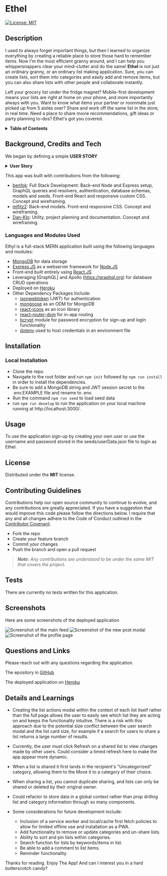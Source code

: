 # Ethel
[![License: MIT](https://img.shields.io/badge/License-MIT-yellow.svg)](https://opensource.org/licenses/MIT)

## Description
I used to always forget important things, but then I learned to organize everything by creating a reliable place to store those hard to remember items. Now I'm the most efficient granny around, and I can help you whippersnappers clear your mind-clutter and do the same! **Ethel** is not just an ordinary granny, or an ordinary list making application. Sure, you can create lists, sort them into categories and easily add and remove items, but you can also share lists with other people and collaborate instantly. 

Left your grocery list under the fridge magnet? Mobile-first development means your lists are right at home on your phone, and more importantly always with you. Want to know what items your partner or roommate just picked up from 5 aisles over? Share and work off the same list in the store, in real time. Need a place to share movie recommendations, gift ideas or party planning to-dos? Ethel's got you covered.

<details>
<summary><strong>Table of Contents</strong></summary>

- [Background, Credits and Tech](#background-credits-and-tech)
- [Installation](#installation)
- [Usage](#usage)
- [License](#license)
- [Contributing Guidelines](#contributing-guidelines)
- [Tests](#tests)
- [Screenshots](#screenshots)
- [Questions and Links](#questions-and-links)
- [Details and Learnings](#details-and-learnings)
</details>

## Background, Credits and Tech

We began by defining a simple **USER STORY**

<details>
<summary><strong>User Story</strong></summary>
<code>AS A busy person with lots to remember
I WANT an easy way to keep track of my life and share information with others

I WANT to create lists and categorize them however I want
SO THAT I can refer back to them when I need them

I WANT to be able to easily add and check off items
SO THAT I can remember everything I need

I WANT to share these individual lists with others
SO THAT they can add or remove items and collaborate

I WANT to be able to select who I share each list with
SO THAT I can share what is relevant but still maintain privacy

I WANT to save the users that I’ve shared lists with before
SO THAT I can easily share other lists with them again

I WANT the interface to be responsive and intuitive
SO THAT it’s easy to add and review items
</code>
</details>

This app was built with contributions from the following:
- [benfok](https://github.com/benfok/): Full Stack Development: Back-end Node and Express setup, GraphQL queries and resolvers, authentication, database schemas, models and seeds. Front-end React and responsive custom CSS. Concept and wireframing.
- [mlfitz2](https://github.com/mlfitz2): Back-end models. Front-end responsive CSS. Concept and wireframing.
- [Dan-Klo](https://github.com/Dan-Klo): Utility, project planning and documentation. Concept and wireframing.

### Languages and Modules Used
Ethyl is a full-stack MERN application built using the following languages and modules:

- [MongoDB](https://www.mongodb.com) for data storage
- [Express.JS](https://expressjs.com/) as a webserver framework for [Node.JS](https://nodejs.org/api/documentation.html)
- Front-end built entirely using [React.JS](https://reactjs.org)
- Leveraging [GraphQL] and Apollo (https://graphql.org) for database CRUD operations
- Deployed on [Heroku](https://www.heroku.com)    
- Other Dependency Packages Include:
  - [jsonwebtoken](https://www.npmjs.com/package/jsonwebtoken) (JWT) for authentication
  - [mongoose](https://www.npmjs.com/package/mongoose) as an ODM for MongoDB
  - [react-icons](https://www.npmjs.com/package/react-icons) as an icon library
  - [react-router-dom](https://www.npmjs.com/package/react-router-dom) for in-app routing
  - [bcrypt](https://www.npmjs.com/package/bcrypt) module for password encryption for sign-up and login functionality
  - [dotenv](https://www.npmjs.com/package/dotenv) used to host credentials in an environment file 

## Installation
### Local Installation
- Clone the repo.
- Navigate to the root folder and run `npm init` followed by `npm run install` in order to install the dependencies.
- Be sure to add a MongoDB string and JWT session secret to the .env.EXAMPLE file and rename to .env.
- Run the command `npm run seed` to load seed data
- run `npm run develop` to run the application on your local machine running at http://localhost:3000/.

## Usage
To use the application sign-up by creating your own user or use the username and password stored in the seeds/userData.json file to login as Ethel. 

## License
Distributed under the **MIT** license.

## Contributing Guidelines
Contributions help our open source community to continue to evolve, and any contributions are greatly appreciated. If you have a suggestion that would improve this code please follow the directions below. I require that any and all changes adhere to the Code of Conduct outlined in the [Contributor Covenant](https://www.contributor-covenant.org/).

 - Fork the repo
 - Create your feature branch
 - Commit your changes
 - Push the branch and open a pull request

> _**Note:** Any contributions are understood to be under the same MIT that covers the project._

## Tests
There are currently no tests written for this application.

## Screenshots
Here are some screenshots of the deployed application

![Screenshot of the main feed](./public/images/happy-place1.png)
![Screenshot of the new post modal](./public/images/happy-place-post.png)
![Screenshot of the profile page](./public/images/happy-place-profile.png)


## Questions and Links
Please reach out with any questions regarding the application.

The epository in [GitHub](https://github.com/benfok/Ethel)

The deployed application on [Heroku](https://ethyl.herokuapp.com/)

## Details and Learnings
- Creating the list actions modal within the context of each list itself rather than the full page allows the user to easily see which list they are acting on and keeps the functionality intuitive. There is a risk with this approach due to the potential size conflict between the user search modal and the list card size, for example if a search for users to share a list returns a large number of results.
- Currently, the user must click Refresh on a shared list to view changes made by other users. Could consider a timed refresh here to make the app appear more dynamic.
- When a list is shared it first lands in the recipient's "Uncategorized" category, allowing them to the Move it to a category of their choice.
- When sharing a list, you cannot duplicate sharing, and lists can only be shared or deleted by their original owner.
- Could refactor to store data in a global context rather than prop drilling list and category information through so many components.

- Some considerations for future development include:
  - Inclusion of a service worker and local/cache first fetch policies to allow for limited offline use and installation as a PWA.
  - Add functionality to remove or update categories and un-share lists.
  - Ability to sort and pin lists within categories.
  - Search function for lists by keywords/items in list.
  - Be able to add a comment to list items.
  - Reminder functionality.

Thanks for reading. Enjoy The App! And can I interest you in a hard butterscotch candy?